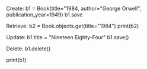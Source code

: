 Create:
b1 = Book(title="1984, author="George Orwell", publication_year=1949)
b1.save


Retrieve:
b2 = Book.objects.get(title="1984")
print(b2)
<!-- Book object (1) -->

Update:
b1.title = "Nineteen Eighty-Four"
b1.save()


Delete:
b1.delete()
<!-- (1, {'bookshelf.Book': 1}) -->

print(b1)
<!-- Book object (none) -->